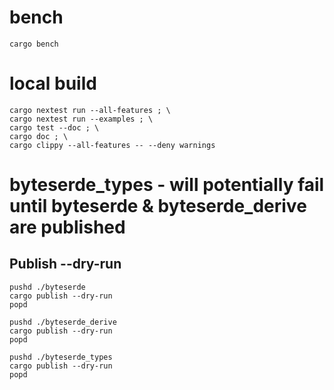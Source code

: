 # bench
```shell
cargo bench
```

# local build
```shell
cargo nextest run --all-features ; \
cargo nextest run --examples ; \
cargo test --doc ; \
cargo doc ; \
cargo clippy --all-features -- --deny warnings
```


# byteserde_types - will potentially fail until byteserde & byteserde_derive are published

## Publish --dry-run
```shell
pushd ./byteserde 
cargo publish --dry-run
popd
```

```shell
pushd ./byteserde_derive 
cargo publish --dry-run
popd
```

```shell
pushd ./byteserde_types 
cargo publish --dry-run
popd
```